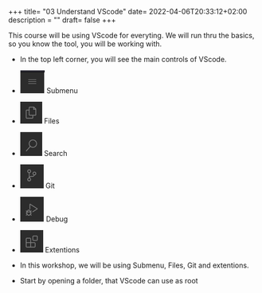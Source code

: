 +++
title= "03 Understand VScode"
date= 2022-04-06T20:33:12+02:00
description = ""
draft= false
+++

This course will be using VScode for everyting. We will run thru the basics, so you know the tool, you will be working with.

- In the top left corner, you will see the main controls of VScode.
- ![submenu](images/submenu.png) Submenu

- ![files](images/files.png) Files

- ![search](images/search.png) Search

- ![git](images/git.png) Git

- ![debug](images/debug.png) Debug

- ![extentions](images/extentions.png) Extentions

- In this workshop, we will be using Submenu, Files, Git and extentions.

- Start by opening a folder, that VScode can use as root